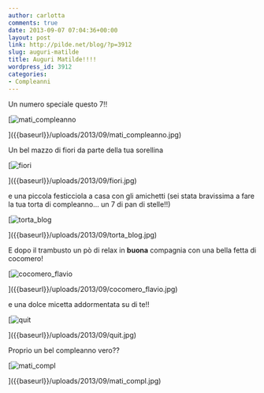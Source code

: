 ```yaml
---
author: carlotta
comments: true
date: 2013-09-07 07:04:36+00:00
layout: post
link: http://pilde.net/blog/?p=3912
slug: auguri-matilde
title: Auguri Matilde!!!!
wordpress_id: 3912
categories:
- Compleanni
---
```


Un numero speciale questo 7!!

[![mati_compleanno]({{baseurl}}/uploads/2013/09/mati_compleanno.jpg)


]({{baseurl}}/uploads/2013/09/mati_compleanno.jpg)


Un bel mazzo di fiori da parte della tua sorellina

[![fiori]({{baseurl}}/uploads/2013/09/fiori.jpg)


]({{baseurl}}/uploads/2013/09/fiori.jpg)


e una piccola festicciola a casa con gli amichetti (sei stata bravissima a fare la tua torta di compleanno... un 7 di pan di stelle!!)




[![torta_blog]({{baseurl}}/uploads/2013/09/torta_blog.jpg)


]({{baseurl}}/uploads/2013/09/torta_blog.jpg)


E dopo il trambusto un pò di relax in **buona** compagnia con una bella fetta di cocomero!

[![cocomero_flavio]({{baseurl}}/uploads/2013/09/cocomero_flavio.jpg)


]({{baseurl}}/uploads/2013/09/cocomero_flavio.jpg)


e una dolce micetta addormentata su di te!!

[![quit]({{baseurl}}/uploads/2013/09/quit.jpg)


]({{baseurl}}/uploads/2013/09/quit.jpg)


Proprio un bel compleanno vero??

[![mati_compl]({{baseurl}}/uploads/2013/09/mati_compl.jpg)


]({{baseurl}}/uploads/2013/09/mati_compl.jpg)



